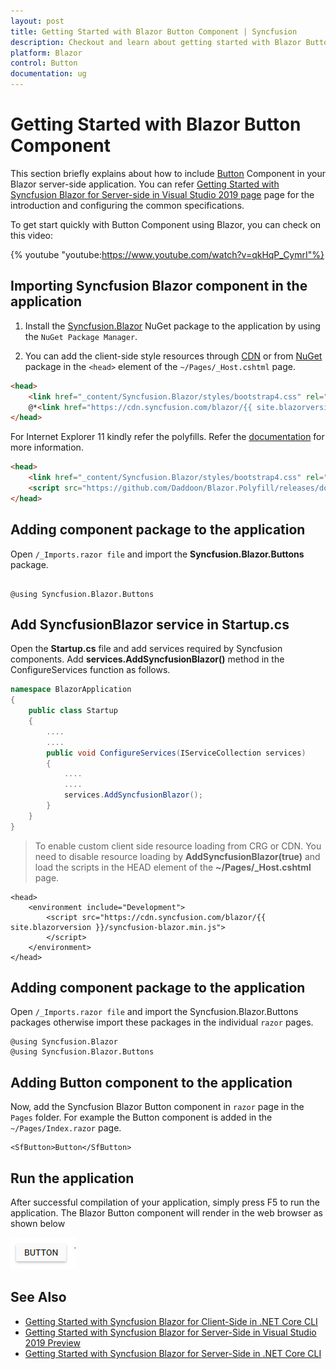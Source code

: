 ```yaml
---
layout: post
title: Getting Started with Blazor Button Component | Syncfusion
description: Checkout and learn about getting started with Blazor Button component of Syncfusion, and more details.
platform: Blazor
control: Button
documentation: ug
---
```


<!-- markdownlint-disable MD024 -->

# Getting Started with Blazor Button Component

This section briefly explains about how to include [Button](https://help.syncfusion.com/cr/blazor/Syncfusion.Blazor.Buttons.SfButton.html) Component in your Blazor server-side  application. You can refer [Getting Started with Syncfusion Blazor for Server-side in Visual Studio 2019 page](https://blazor.syncfusion.com/documentation/getting-started/blazor-server-side-visual-studio-2019/) page for the introduction and configuring the common specifications.

To get start quickly with Button Component using Blazor, you can check on this video:

{% youtube
"youtube:https://www.youtube.com/watch?v=qkHqP_CymrI"%}

## Importing Syncfusion Blazor component in the application

1. Install the [Syncfusion.Blazor](https://www.nuget.org/packages/Syncfusion.Blazor) NuGet package to the application by using the `NuGet Package Manager`.

2. You can add the client-side style resources through [CDN](https://blazor.syncfusion.com/documentation/appearance/themes#cdn-reference) or from [NuGet](https://blazor.syncfusion.com/documentation/appearance/themes#static-web-assets) package in the `<head>` element of the `~/Pages/_Host.cshtml` page.

```html
<head>
    <link href="_content/Syncfusion.Blazor/styles/bootstrap4.css" rel="stylesheet" />
    @*<link href="https://cdn.syncfusion.com/blazor/{{ site.blazorversion }}/styles/bootstrap4.css" rel="stylesheet" />*@
</head>
```

For Internet Explorer 11 kindly refer the polyfills. Refer the [documentation](https://blazor.syncfusion.com/documentation/common/how-to/render-blazor-server-app-in-ie/) for more information.

```html
<head>
    <link href="_content/Syncfusion.Blazor/styles/bootstrap4.css" rel="stylesheet" />
    <script src="https://github.com/Daddoon/Blazor.Polyfill/releases/download/3.0.1/blazor.polyfill.min.js"></script>
</head>
```

## Adding component package to the application

Open `/_Imports.razor file` and import the **Syncfusion.Blazor.Buttons** package.

```cshtml

@using Syncfusion.Blazor.Buttons

```

## Add SyncfusionBlazor service in Startup.cs

Open the **Startup.cs** file and add services required by Syncfusion components.
Add **services.AddSyncfusionBlazor()** method in the ConfigureServices function as follows.

```csharp
namespace BlazorApplication
{
    public class Startup
    {
        ....
        ....
        public void ConfigureServices(IServiceCollection services)
        {
            ....
            ....
            services.AddSyncfusionBlazor();
        }
    }
}
```

> To enable custom client side resource loading from CRG or CDN. You need to disable resource loading by **AddSyncfusionBlazor(true)** and load the scripts in the HEAD element of the **~/Pages/_Host.cshtml** page.

```cshtml
<head>
    <environment include="Development">
        <script src="https://cdn.syncfusion.com/blazor/{{ site.blazorversion }}/syncfusion-blazor.min.js">
        </script>
    </environment>
</head>
```

## Adding component package to the application

Open `/_Imports.razor file` and import the Syncfusion.Blazor.Buttons packages otherwise import these packages in the individual `razor` pages.

```cshtml
@using Syncfusion.Blazor
@using Syncfusion.Blazor.Buttons
```

## Adding Button component to the application

Now, add the Syncfusion Blazor Button component in `razor` page in the `Pages` folder. For example the Button component is added in the `~/Pages/Index.razor` page.

```cshtml
<SfButton>Button</SfButton>

```

## Run the application

After successful compilation of your application, simply press F5 to run the application. The Blazor Button component will render in the web browser as shown below

![Blazor Button Component](./images/blazor-button-component.png)

## See Also

* [Getting Started with Syncfusion Blazor for Client-Side in .NET Core CLI](https://blazor.syncfusion.com/documentation/getting-started/blazor-webassembly-dotnet-cli/)
* [Getting Started with Syncfusion Blazor for Server-Side in Visual Studio 2019 Preview](https://blazor.syncfusion.com/documentation/getting-started/blazor-server-side-visual-studio-2019/)
* [Getting Started with Syncfusion Blazor for Server-Side in .NET Core CLI](https://blazor.syncfusion.com/documentation/getting-started/blazor-server-side-dotnet-cli/)